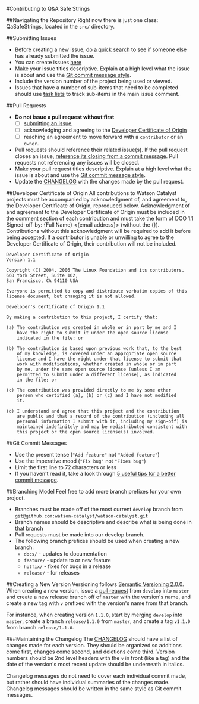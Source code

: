 #Contributing to Q&A Safe Strings

##Navigating the Repository
Right now there is just one class: QaSafeStrings, located in the `src/` directory.

##Submitting Issues
- Before creating a new issue, [do a quick search](https://github.com/watson-catalyst/watson-catalyst/issues?utf8=✓&q=is%3Aissue+user%3Awatson-catalyst) to see if someone else has already submitted the issue.
- You can create issues [here](https://github.com/watson-catalyst/watson-catalyst/issues?utf8=✓&q=)
- Make your issue titles descriptive. Explain at a high level what the issue is about and use the [Git commit message style](git-commit-messages).
- Include the version number of the project being used or viewed.
- Issues that have a number of sub-items that need to be completed should use [task lists](https://github.com/blog/1375%0A-task-lists-in-gfm-issues-pulls-comments) to track sub-items in the main issue comment.

##Pull Requests
- **Do not issue a pull request without first** 
  -  [ ] [submitting an issue](#submitting-issues),
  -  [ ] acknowledging and agreeing to the [Developer Certificate of Origin](#developer-certificate-of-origin)
  -  [ ] reaching an agreement to move forward with a `contributor` or an `owner`.
- Pull requests should reference their related issue(s). If the pull request closes an issue, [reference its closing from a commit message](https://help.github.com/articles/closing-issues-via-commit-messages/). Pull requests not referencing any issues will be closed.
- Make your pull request titles descriptive. Explain at a high level what the issue is about and use the [Git commit message style](#git-commit-messages).
- Update the [CHANGELOG](CHANGELOG.md) with the changes made by the pull request.

##Developer Certificate of Origin
All contributions to Watson Catalyst projects must be accompanied by acknowledgment of, and agreement to, the Developer Certificate of Origin, reproduced below. Acknowledgment of and agreement to the Developer Certificate of Origin must be included in the comment section of each contribution and must take the form of DCO 1.1 Signed-off-by: {Full Name} <{email address}> (without the {}). Contributions without this acknowledgment will be required to add it before being accepted. If a contributor is unable or unwilling to agree to the Developer Certificate of Origin, their contribution will not be included.

```
Developer Certificate of Origin
Version 1.1

Copyright (C) 2004, 2006 The Linux Foundation and its contributors.
660 York Street, Suite 102,
San Francisco, CA 94110 USA

Everyone is permitted to copy and distribute verbatim copies of this
license document, but changing it is not allowed.

Developer's Certificate of Origin 1.1

By making a contribution to this project, I certify that:

(a) The contribution was created in whole or in part by me and I
    have the right to submit it under the open source license
    indicated in the file; or

(b) The contribution is based upon previous work that, to the best
    of my knowledge, is covered under an appropriate open source
    license and I have the right under that license to submit that
    work with modifications, whether created in whole or in part
    by me, under the same open source license (unless I am
    permitted to submit under a different license), as indicated
    in the file; or

(c) The contribution was provided directly to me by some other
    person who certified (a), (b) or (c) and I have not modified
    it.

(d) I understand and agree that this project and the contribution
    are public and that a record of the contribution (including all
    personal information I submit with it, including my sign-off) is
    maintained indefinitely and may be redistributed consistent with
    this project or the open source license(s) involved.
```

##Git Commit Messages
- Use the present tense (`"Add feature"` not `"Added feature"`)
- Use the imperative mood (`"Fix bug"` not `"Fixes bug"`)
- Limit the first line to 72 characters or less
- If you haven't read it, take a look through [5 useful tips for a better commit message](https://robots.thoughtbot.com/5-useful-tips-for-a-better-commit-message).

##Branching Model
Feel free to add more branch prefixes for your own project.

- Branches must be made off of the most current `develop` branch from `git@github.com:watson-catalyst/watson-catalyst.git`
- Branch names should be descriptive and describe what is being done in that branch
- Pull requests must be made into our develop branch.
- The following branch prefixes should be used when creating a new branch:
  - `docs/` - updates to documentation
  - `feature/` - update to or new feature
  - `hotfix/` - fixes for bugs in a release
  - `release/` - for releases

##Creating a New Version
Versioning follows [Semantic Versioning 2.0.0](http://semver.org/). When creating a new version, issue a [pull request](pull-requests) from `develop` into `master` and create a new release branch off of `master` with the version's name, and create a new tag with `v` prefixed with the version's name from that branch.

For instance, when creating version `1.1.0`, start by merging `develop` into `master`, create a branch `release/1.1.0` from `master`, and create a tag `v1.1.0` from branch `release/1.1.0`.

###Maintaining the Changelog
The [CHANGELOG](CHANGELOG.md) should have a list of changes made for each version. They should be organized so additions come first, changes come second, and deletions come third. Version numbers should be 2nd level headers with the `v` in front (like a tag) and the date of the version's most recent update should be underneath in italics.

Changelog messages do not need to cover each individual commit made, but rather should have individual summaries of the changes made. Changelog messages should be written in the same style as Git commit messages.